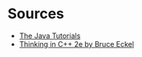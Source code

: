 # Sources

* [The Java Tutorials](https://docs.oracle.com/javase/tutorial/java/)
* [Thinking in C++ 2e by Bruce Eckel](http://mindview.net/Books/TICPP/ThinkingInCPP2e.html)
